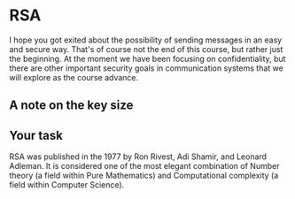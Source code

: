 # RSA

I hope you got exited about the possibility of sending messages in an easy and secure way. That's of course not the end of this course, but rather just the beginning. At the moment we have been focusing on confidentiality, but there are other important security goals in communication systems that we will explore as the course advance. 




## A note on the key size


## Your task 

RSA was published in the 1977 by Ron Rivest, Adi Shamir, and Leonard Adleman. It is considered one of the most elegant combination of Number theory (a field within Pure Mathematics) and Computational complexity (a field within Computer Science). 


